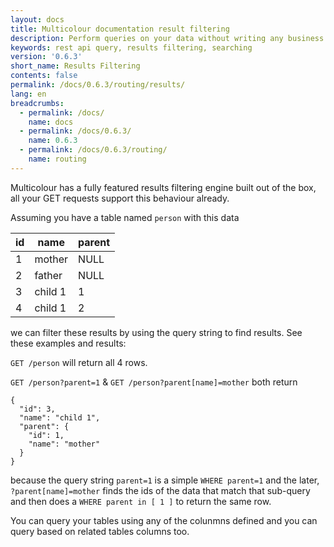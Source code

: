 ```yaml
---
layout: docs
title: Multicolour documentation result filtering
description: Perform queries on your data without writing any business logic.
keywords: rest api query, results filtering, searching
version: '0.6.3'
short_name: Results Filtering
contents: false
permalink: /docs/0.6.3/routing/results/
lang: en
breadcrumbs:
  - permalink: /docs/
    name: docs
  - permalink: /docs/0.6.3/
    name: 0.6.3
  - permalink: /docs/0.6.3/routing/
    name: routing
---
```


Multicolour has a fully featured results filtering engine built out of the box, all your GET requests support this behaviour already.

Assuming you have a table named `person` with this data

| id | name | parent |
|---|---|---|
| 1 | mother | NULL |
| 2 | father | NULL |
| 3 | child 1 | 1 |
| 4 | child 1 | 2 |

we can filter these results by using the query string to find results. See these examples and results:

`GET /person` will return all 4 rows.  

`GET /person?parent=1` & `GET /person?parent[name]=mother` both return

```
{
  "id": 3,
  "name": "child 1",
  "parent": {
    "id": 1,
    "name": "mother"
  }
}
```

because the query string `parent=1` is a simple `WHERE parent=1` and the later, `?parent[name]=mother` finds the ids of the data that match that sub-query and then does a `WHERE parent in [ 1 ]` to return the same row.

You can query your tables using any of the colunmns defined and you can query based on related tables columns too.
